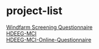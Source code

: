 # project-list

<a href=https://github.com/woolcock-imr/windfarm-screening-questionnaire>Windfarm Screening Questionnaire</a>  
<a href=https://github.com/woolcock-imr/hdeeg-mci-2>HDEEG-MCI</a>  
<a href=https://github.com/woolcock-imr/hdeeg-mci-2-online-questionnaire>HDEEG-MCI-Online-Questionnaire</a>  
